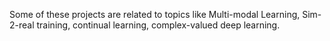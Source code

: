 <!-- Aniruddh Sikdar is a PhD student passionate about advancing knowledge through research and innovation. This portfolio showcases my academic journey, research projects, and publications as I work towards contributing meaningful insights to my field.

The code is already in, just name your picture `prof_pic.jpg` and put it in the `img/` folder.

Put your address / P.O. box / other info right below your picture. You can also disable any these elements by editing `profile` property of the YAML header of your `_pages/about.md`. Edit `_bibliography/papers.bib` and Jekyll will render your [publications page](/al-folio/publications/) automatically.

Link to your social media connections, too. This theme is set up to use [Font Awesome icons](https://fontawesome.com/) and [Academicons](https://jpswalsh.github.io/academicons/), like the ones below. Add your Facebook, Twitter, LinkedIn, Google Scholar, or just disable all of them. -->


Some of these projects are related to topics like Multi-modal Learning, Sim-2-real training, continual learning, complex-valued deep learning.